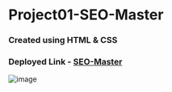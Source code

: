 # Project01-SEO-Master

### Created using HTML &amp; CSS
### Deployed Link - [SEO-Master](https://project01-seo-master.netlify.app/)

![image](https://user-images.githubusercontent.com/48837703/216827436-ea8c971d-42af-458e-bba6-889614233497.png)
